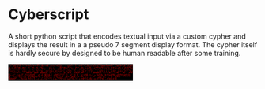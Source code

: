 # Cyberscript
A short python script that encodes textual input via a custom cypher and displays the result in a a pseudo 7 segment display format. The cypher itself is hardly secure by designed to be human readable after some training. 

<img src="Media/1.png" width=50% height=50% alt = "An example output" title="An example output">
